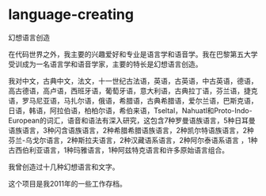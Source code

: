 # language-creating
幻想语言创造

在代码世界之外，我主要的兴趣爱好和专业是语言学和语音学。我在巴黎第五大学受训成为一名语言学和语音学家，主要的特长是幻想语言创造。

我对中文，古典中文，法文，十一世纪古法语，英语，古英语，中古英语，德语，高古德语，高卢语，西班牙语，葡萄牙语，意大利语，古典拉丁语，芬兰语，捷克语，罗马尼亚语，马扎尔语，俄语，希腊语，古典希腊语，爱尔兰语，巴斯克语，日语，韩语，阿拉伯语，柏柏尔语，希伯来语，Tseltal，Nahuatl和Proto-Indo-European的词汇，语音和语法有深入研究，这包含7种罗曼语族语言，5种日耳曼语族语言，3种闪含语族语言，2种希腊希腊语族语言，2种凯尔特语族语言，2种芬兰-乌戈尔语言，2种斯拉夫语言，2种汉藏语系语言，2种阿尔泰语系语言 ，1种古西伯利亚语言，1种玛雅语言，1种阿兹特克语言和许多原始语言组合。

我曾创造过十几种幻想语言和文字。

这个项目是我2011年的一些工作存档。